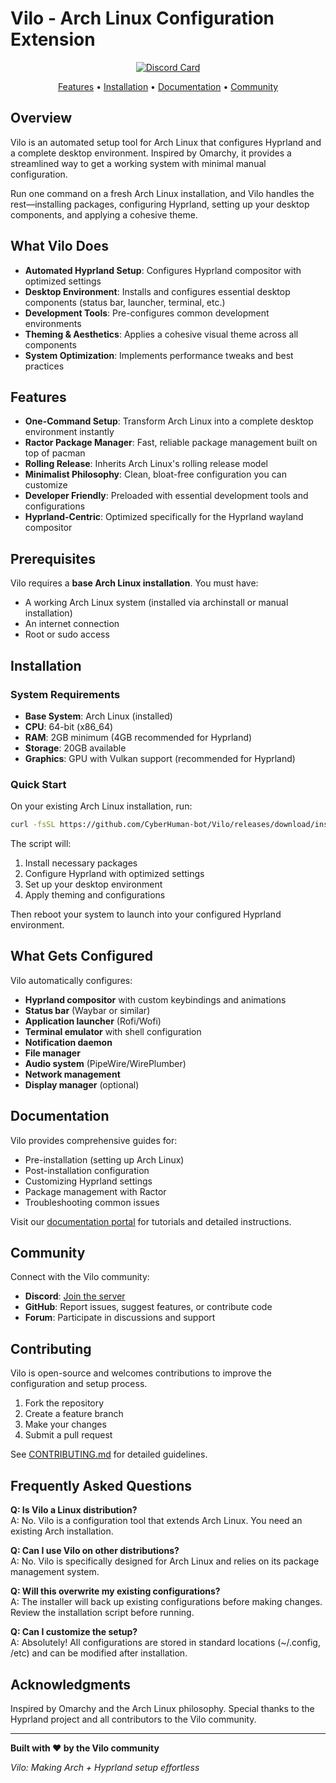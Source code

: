 # Vilo - Arch Linux Configuration Extension

<div align="center">

[![Discord Card](https://discord.com/api/guilds/1428713325692190844/widget.png?style=banner1)](https://discord.gg/6naeNfwEtY)

[Features](#features) • [Installation](#installation) • [Documentation](#documentation) • [Community](#community)

</div>

## Overview

Vilo is an automated setup tool for Arch Linux that configures Hyprland and a complete desktop environment. Inspired by Omarchy, it provides a streamlined way to get a working system with minimal manual configuration.

Run one command on a fresh Arch Linux installation, and Vilo handles the rest—installing packages, configuring Hyprland, setting up your desktop components, and applying a cohesive theme.

## What Vilo Does

* **Automated Hyprland Setup**: Configures Hyprland compositor with optimized settings
* **Desktop Environment**: Installs and configures essential desktop components (status bar, launcher, terminal, etc.)
* **Development Tools**: Pre-configures common development environments
* **Theming & Aesthetics**: Applies a cohesive visual theme across all components
* **System Optimization**: Implements performance tweaks and best practices

## Features

* **One-Command Setup**: Transform Arch Linux into a complete desktop environment instantly
* **Ractor Package Manager**: Fast, reliable package management built on top of pacman
* **Rolling Release**: Inherits Arch Linux's rolling release model
* **Minimalist Philosophy**: Clean, bloat-free configuration you can customize
* **Developer Friendly**: Preloaded with essential development tools and configurations
* **Hyprland-Centric**: Optimized specifically for the Hyprland wayland compositor

## Prerequisites

Vilo requires a **base Arch Linux installation**. You must have:

* A working Arch Linux system (installed via archinstall or manual installation)
* An internet connection
* Root or sudo access

## Installation

### System Requirements

* **Base System**: Arch Linux (installed)
* **CPU**: 64-bit (x86_64)
* **RAM**: 2GB minimum (4GB recommended for Hyprland)
* **Storage**: 20GB available
* **Graphics**: GPU with Vulkan support (recommended for Hyprland)

### Quick Start

On your existing Arch Linux installation, run:

```bash
curl -fsSL https://github.com/CyberHuman-bot/Vilo/releases/download/install/install | bash
```

The script will:
1. Install necessary packages
2. Configure Hyprland with optimized settings
3. Set up your desktop environment
4. Apply theming and configurations

Then reboot your system to launch into your configured Hyprland environment.

## What Gets Configured

Vilo automatically configures:

* **Hyprland compositor** with custom keybindings and animations
* **Status bar** (Waybar or similar)
* **Application launcher** (Rofi/Wofi)
* **Terminal emulator** with shell configuration
* **Notification daemon**
* **File manager**
* **Audio system** (PipeWire/WirePlumber)
* **Network management**
* **Display manager** (optional)

## Documentation

Vilo provides comprehensive guides for:

* Pre-installation (setting up Arch Linux)
* Post-installation configuration
* Customizing Hyprland settings
* Package management with Ractor
* Troubleshooting common issues

Visit our [documentation portal](#) for tutorials and detailed instructions.

## Community

Connect with the Vilo community:

* **Discord**: [Join the server](https://discord.gg/6naeNfwEtY)
* **GitHub**: Report issues, suggest features, or contribute code
* **Forum**: Participate in discussions and support

## Contributing

Vilo is open-source and welcomes contributions to improve the configuration and setup process.

1. Fork the repository
2. Create a feature branch
3. Make your changes
4. Submit a pull request

See [CONTRIBUTING.md](CONTRIBUTING.md) for detailed guidelines.

## Frequently Asked Questions

**Q: Is Vilo a Linux distribution?**  
A: No. Vilo is a configuration tool that extends Arch Linux. You need an existing Arch installation.

**Q: Can I use Vilo on other distributions?**  
A: No. Vilo is specifically designed for Arch Linux and relies on its package management system.

**Q: Will this overwrite my existing configurations?**  
A: The installer will back up existing configurations before making changes. Review the installation script before running.

**Q: Can I customize the setup?**  
A: Absolutely! All configurations are stored in standard locations (~/.config, /etc) and can be modified after installation.

## Acknowledgments

Inspired by Omarchy and the Arch Linux philosophy. Special thanks to the Hyprland project and all contributors to the Vilo community.

---

**Built with ❤️ by the Vilo community**

*Vilo: Making Arch + Hyprland setup effortless*
